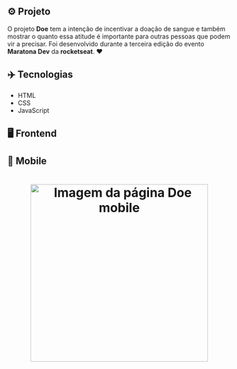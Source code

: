 ## ⚙️ Projeto
O projeto **Doe** tem a intenção de incentivar a doação de sangue e também mostrar o quanto essa atitude é importante para outras pessoas que podem vir a precisar. Foi desenvolvido durante a terceira edição do evento **Maratona Dev** da **rocketseat**. ❤️

## ✈️ Tecnologias
- HTML
- CSS
- JavaScript

## 🖥️ Frontend

## 📱 Mobile
<h1 align="center">
  <img alt="Imagem da página Doe mobile" src="https://i.imgur.com/LjjiAx0.png" width="400px"> 
</h1>
